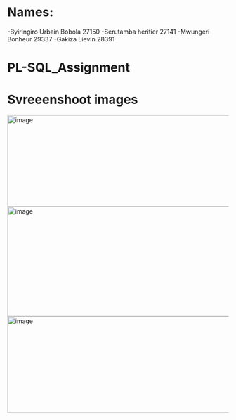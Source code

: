 # Names: 
-Byiringiro Urbain Bobola 27150
-Serutamba heritier 27141
-Mwungeri Bonheur 29337
-Gakiza Lievin     28391
# PL-SQL_Assignment

# Svreeenshoot images

<img width="752" height="208" alt="image" src="https://github.com/user-attachments/assets/e0458509-9cc6-45c6-9533-8a3911897c6a" />
<img width="780" height="250" alt="image" src="https://github.com/user-attachments/assets/57246907-e277-4702-9086-fc9d98f39d2d" />
<img width="816" height="220" alt="image" src="https://github.com/user-attachments/assets/db39d451-52a3-4f4d-b384-636d68c7595f" />


